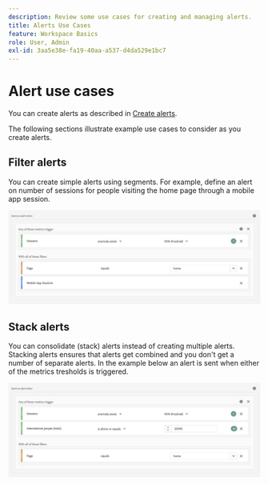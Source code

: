 ```yaml
---
description: Review some use cases for creating and managing alerts.
title: Alerts Use Cases
feature: Workspace Basics
role: User, Admin
exl-id: 3aa5e38e-fa19-40aa-a537-d4da529e1bc7
---
```

# Alert use cases

You can create alerts as described in [Create alerts](/help/components/c-intelligent-alerts/alert-builder.md). 

The following sections illustrate example use cases to consider as you create alerts.

## Filter alerts

You can create simple alerts  using segments. For example, define an alert on number of sessions for people visiting the home page through a mobile app session.


![](assets/alerts-example1.png)



## Stack alerts

You can consolidate (stack) alerts instead of creating multiple alerts. Stacking alerts ensures that alerts get combined and you don't get a number of separate alerts. In the example below an alert is sent when either of the metrics tresholds is triggered.

![](assets/alerts-example2.png)
